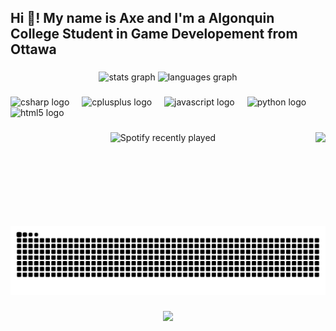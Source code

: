 <h2 align="left">Hi 🐀! My name is Axe and I'm a Algonquin College Student in Game Developement from Ottawa</h2>

###

<div align="center">
  <img src="https://github-readme-stats.vercel.app/api?username=LegendaryAlexav&hide_title=false&hide_rank=false&show_icons=true&include_all_commits=true&count_private=true&disable_animations=false&theme=dracula&locale=en&hide_border=false" height="150" alt="stats graph"  />
  <img src="https://github-readme-stats.vercel.app/api/top-langs?username=LegendaryAlexav&locale=en&hide_title=false&layout=compact&card_width=320&langs_count=5&theme=dracula&hide_border=false" height="150" alt="languages graph"  />
</div>

###

<div align="left">
  <img src="https://cdn.jsdelivr.net/gh/devicons/devicon/icons/csharp/csharp-original.svg" height="30" alt="csharp logo"  />
  <img width="12" />
  <img src="https://cdn.jsdelivr.net/gh/devicons/devicon/icons/cplusplus/cplusplus-original.svg" height="30" alt="cplusplus logo"  />
  <img width="12" />
  <img src="https://cdn.jsdelivr.net/gh/devicons/devicon/icons/javascript/javascript-original.svg" height="30" alt="javascript logo"  />
  <img width="12" />
  <img src="https://cdn.jsdelivr.net/gh/devicons/devicon/icons/python/python-original.svg" height="30" alt="python logo"  />
  <img width="12" />
  <img src="https://cdn.jsdelivr.net/gh/devicons/devicon/icons/html5/html5-original.svg" height="30" alt="html5 logo"  />
</div>

###

<img align="right" height="150" src="https://cdn.discordapp.com/attachments/1143354267273527336/1415839156969672724/Crazy.gif?ex=68cde4f8&is=68cc9378&hm=3da728d3a65d86a08f9077b5353f8b0424ba9613acfa6624fb7a81cd6a4a96d8&"  />

###

<div align="center">
  <img src="https://spotify-recently-played-readme.vercel.app/api?count=5" alt="Spotify recently played"  />
</div>

###

<br clear="both">

<img src="https://raw.githubusercontent.com/LegendaryAlexav/LegendaryAlexav/output/snake.svg" alt="Snake animation" />

###

<div align="center">
  <img src="https://visitor-badge.laobi.icu/badge?page_id=LegendaryAlexav.LegendaryAlexav&"  />
</div>

###